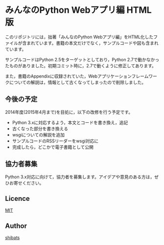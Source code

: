 みんなのPython Webアプリ編 HTML版=====================================このリポジトリには，拙著「みんなのPython Webアプリ編」をHTML化したファイルが含まれています。書籍の本文だけでなく，サンプルコードや図も含まれています。サンプルコードはPython 2.5をターゲットとしており，Python 2.7で動かなかったものがありました。初期コミット時に，2.7で動くように修正してあります。また，書籍のAppendixに収録されていた，Webアプリケーションフレームワークについての解説は，情報として古くなってしまったので削除しました。## 今後の予定2014年度(2015年4月まで)を目処に，以下の改修を行う予定です。+ Python 3.xに対応するよう，本文とコードを書き換え，追記+ 古くなった部分を書き換える+ wsgiについての解説を追加+ サンプルコードのRSSリーダーをwsgi対応に+ 完成したら，どこかで電子書籍として公開## 協力者募集Python 3.x対応に向けて，協力者を募集します。アイデアや意見のある方は，ぜひお寄せください。## Licence[MIT](https://github.com/tcnksm/tool/blob/master/LICENCE)## Author[shibats](https://github.com/shibats)